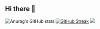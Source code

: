 ## Hi there 👋

<!--
**Aromalsp123/Aromalsp123** is a ✨ _special_ ✨ repository because its `README.md` (this file) appears on your GitHub profile.

Here are some ideas to get you started:

- 🔭 I’m currently working on ...
- 🌱 I’m currently learning ...
- 👯 I’m looking to collaborate on ...
- 🤔 I’m looking for help with ...
- 💬 Ask me about ...
- 📫 How to reach me: ...
- 😄 Pronouns: ...
- ⚡ Fun fact: ...
-->
![Anurag's GitHub stats](https://github-readme-stats.vercel.app/api?username=anuraghazra&theme=ambient_gradient&show_icons=true)
[![GitHub Streak](https://streak-stats.demolab.com?user=Aromalsp123&theme=whatsapp-light&hide_border=true)](https://git.io/streak-stats)
<picture>
  <source
    srcset="https://github-readme-stats.vercel.app/api?username=Aromalsp123&show_icons=true&theme=dark"
    media="(prefers-color-scheme:ambient_gradient)"
  />
  <source
    srcset="https://github-readme-stats.vercel.app/api?username=Aromalsp&show_icons=true"
    media="(prefers-color-scheme: light), (prefers-color-scheme: ambient_gradient )"
  />
  <img src="https://github-readme-stats.vercel.app/api?username=Aromalsp123&show_icons=true" />
</picture>
